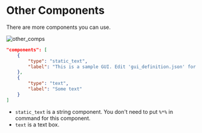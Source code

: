 # Other Components

There are more components you can use.  

![other_comps](https://github.com/matyalatte/tuw/assets/69258547/c156e9b0-9f93-42fe-a336-5365f9ebb81a)  

```json
"components": [
    {
        "type": "static_text",
        "label": "This is a sample GUI. Edit 'gui_definition.json' for your scripts."
    },
    {
        "type": "text",
        "label": "Some text"
    }
]
```

-   `static_text` is a string component. You don't need to put `%*%` in command for this component.
-   `text` is a text box.

